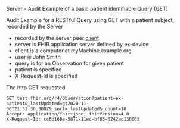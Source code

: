 Server - Audit Example of a basic patient identifiable Query (GET)

Audit Example for a RESTful Query using GET with a patient subject, recorded by the Server
- recorded by the server peer [client](AuditEvent-ex-auditBasicQueryGetClient.html)
- server is FHIR application server defined by ex-device
- client is a computer at myMachine.example.org
- user is John Smith
- query is for an Observation for given patient
- patient is specified
- X-Request-Id is specified 

The http GET requested

```
GET test.fhir.org/r4/Observation?patient=ex-patient&_lastUpdated=gt2020-11-06T21:52:30.300Z&_sort=_lastUpdated&_count=10
Accept: application/fhir+json; fhirVersion=4.0
X-Request-Id: cc6d168e-5871-11ec-bf63-0242ac130002
```

